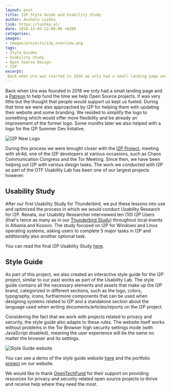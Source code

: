 ```yaml
---
layout: post
title: I2P Style Guide and Usability Study
author: Anxhelo Lushka
link: https://lushka.al/
date: 2018-12-03 12:00:00 +0200
categories:
images: 
- images/projects/i2p_overview.png
tags:
- Style Guides
- Usability Study
- Open Source Design
- I2P
excerpt:
 Back when Ura was started in 2016 we only had a small landing page and a Patreon to help fund the time we help Open Source projects. It was very little but the thought people would support us kept us fueled. […]
---
```


Back when Ura was founded in 2016 we only had a small landing page and a [Patreon](https://patreon.com/ura) to help fund the time we help Open Source projects. It was very little but the thought that people would support us kept us fueled. During that time we were also approached by I2P for helping them with updating their website and some branding. We resided to simplify the logo to something which would offer more flexibility and be already an improvement of the former logo. Some months later we also helped with a logo for the I2P Summer Dev Initative.

![I2P New Logo](/images/projects/i2p_logo.png)

During this process we were brought closer with the [I2P Project](https://geti2p.net), meeting with str4d, one of the I2P developers at various occasions, such as Chaos Communication Congress and the Tor Meeting. Since then, we have been helping out I2P with various design tasks. The work we conducted with I2P as part of the OTF Usability Lab has been one of our largest projects however.

## Usability Study

After our first Usability Study for Thunderbird, we put these lessons into use and optimized the process in which we would conduct Usability Research for I2P. Renata, our Usability Researcher interviewed ten (10) I2P Users (that's twice as many as in our [Thunderbird Study](/2018/07/05/thunderbird-style-guide)) throughout local events in Albania and Kosovo. The study focused on I2P for Windows and Linux operating systems, asking users to complete 5 major tasks in I2P and additionally also another optional task. 

You can read the final I2P Usability Study [here](https://github.com/uracreative/works/raw/main/I2P/Usability%20Study/I2P%20Usability%20Study.pdf).

## Style Guide

As part of this project, we also created an interactive style guide for the I2P project, similar to our past works as part of the Usability Lab. The style guide contains all the necessary elements and assets that make up the I2P brand, categorized in different sections, such as the logo, colors, typography, icons; furthermore components that can be used when designing systems related to I2P and a standalone section about the language used when writing documents/articles/reports on the I2P project.

Considering the fact that we work with projects related to privacy and security, the style guide also adapts to these rules. The website itself works without problems in the Tor Browser high security settings mode (with JavaScript disabled), meaning the user experience will be the same no matter the browser and its settings.

![Style Guide website](/images/projects/i2p_image_1.png)

You can see a demo of the style guide website [here](https://uracreative.github.io/i2p-styleguide) and the portfolio [project](../../../projects/i2p) on our website.

We would like to thank [OpenTechFund](https://opentech.fund) for their support on providing resources for privacy and security related open source projects to thrive and receive help where they need the most.
